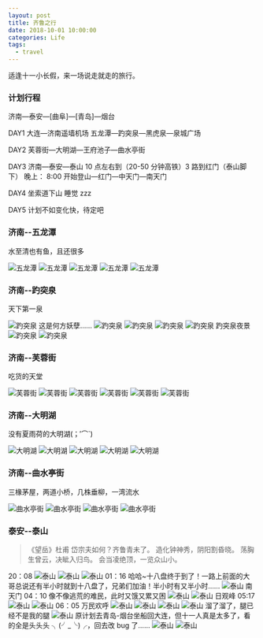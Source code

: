 ```yaml
---
layout: post
title: 齐鲁之行
date: 2018-10-01 10:00:00
categories: Life
tags:
  - travel
---
```


适逢十一小长假，来一场说走就走的旅行。

<!--more-->

### 计划行程

济南—泰安—[曲阜]—[青岛]—烟台

DAY1
大连—济南遥墙机场
五龙潭—趵突泉—黑虎泉—泉城广场

DAY2
芙蓉街—大明湖—王府池子—曲水亭街

DAY3
济南—泰安—泰山 10 点左右到（20-50 分钟高铁）3 路到红门（泰山脚下）
晚上： 8:00
开始登山—红门—中天门—南天门

DAY4
坐索道下山
睡觉 zzz

DAY5
计划不如变化快，待定吧

### 济南--五龙潭

水至清也有鱼，且还很多

![五龙潭][1]
![五龙潭][2]
![五龙潭][5]
![五龙潭][6]
![五龙潭][9]

### 济南--趵突泉

天下第一泉

![趵突泉][btq5]
这是何方妖孽……
![趵突泉][btq2]
![趵突泉][btq4]
![趵突泉][btq6]
![趵突泉][btq8]
趵突泉夜景
![趵突泉][btq10]
![趵突泉][btq11]

### 济南--芙蓉街

吃货的天堂

![芙蓉街][frj1]
![芙蓉街][frj2]
![芙蓉街][frj3]
![芙蓉街][frj6]
![芙蓉街][frj4]
![芙蓉街][frj5]

### 济南--大明湖

没有夏雨荷的大明湖(；′⌒`)

![大明湖][d1]
![大明湖][d2]
![大明湖][d3]
![大明湖][d4]
![大明湖][d5]

### 济南--曲水亭街

三椽茅屋，两道小桥，几株垂柳，一湾流水

![曲水亭街][qj1]
![曲水亭街][qj3]
![曲水亭街][qj4]
![曲水亭街][qj2]

### 泰安--泰山

> 《望岳》杜甫
> 岱宗夫如何？齐鲁青未了。
> 造化钟神秀，阴阳割昏晓。
> 荡胸生曾云，决眦入归鸟。
> 会当凌绝顶，一览众山小。

20：08
![泰山][ts1]
![泰山][ts2]
![泰山][ts3]
01：16
哈哈~十八盘终于到了！一路上前面的大哥总说还有半小时就到十八盘了，兄弟们加油！半小时有又半小时……
![泰山][ts15]
南天门 04：10
像不像逃荒的难民，此时又饿又累又困
![泰山][ts4]
![泰山][ts5]
日观峰 05:17
![泰山][ts6]
![泰山][ts7]
06：05
万民欢呼
![泰山][ts8]
![泰山][ts9]
![泰山][ts11]
![泰山][ts12]
溜了溜了，腿已经不是我的腿
![泰山][ts13]
原计划去青岛-烟台坐船回大连，但十一人真是太多了，看的全是头头头 ╮(╯_╰)╭，回去改 bug 了……
![泰山][f1]
![泰山][f2]

[1]: /images/life/jinan/1.jpeg
[2]: /images/life/jinan/2.jpeg
[5]: /images/life/jinan/5.jpeg
[6]: /images/life/jinan/6.jpeg
[9]: /images/life/jinan/9.jpeg
[btq2]: /images/life/jinan/btq2.jpeg
[btq4]: /images/life/jinan/btq4.jpeg
[btq5]: /images/life/jinan/btq5.jpeg
[btq6]: /images/life/jinan/btq6.jpeg
[btq8]: /images/life/jinan/btq8.jpeg
[btq10]: /images/life/jinan/btq10.jpeg
[btq11]: /images/life/jinan/btq11.jpeg
[frj1]: /images/life/jinan/frj1.jpeg
[frj2]: /images/life/jinan/frj2.jpeg
[frj3]: /images/life/jinan/frj3.jpeg
[frj4]: /images/life/jinan/frj4.jpeg
[frj5]: /images/life/jinan/frj5.jpeg
[frj6]: /images/life/jinan/frj6.jpeg
[d1]: /images/life/jinan/d1.jpeg
[d2]: /images/life/jinan/d2.jpeg
[d3]: /images/life/jinan/d3.jpeg
[d4]: /images/life/jinan/d4.jpeg
[d5]: /images/life/jinan/d5.jpeg
[qj1]: /images/life/jinan/qj1.jpeg
[qj2]: /images/life/jinan/qj2.jpeg
[qj3]: /images/life/jinan/qj3.jpeg
[qj4]: /images/life/jinan/qj4.jpeg
[ts1]: /images/life/taishan/ts1.jpeg
[ts2]: /images/life/taishan/ts2.jpeg
[ts3]: /images/life/taishan/ts3.jpeg
[ts4]: /images/life/taishan/ts4.jpeg
[ts5]: /images/life/taishan/ts5.jpeg
[ts6]: /images/life/taishan/ts6.jpeg
[ts7]: /images/life/taishan/ts7.jpeg
[ts8]: /images/life/taishan/ts8.jpeg
[ts9]: /images/life/taishan/ts9.jpeg
[ts11]: /images/life/taishan/ts11.jpeg
[ts12]: /images/life/taishan/ts12.jpeg
[ts13]: /images/life/taishan/ts13.jpeg
[ts15]: /images/life/taishan/ts15.jpeg
[f1]: /images/life/taishan/f1.jpeg
[f2]: /images/life/taishan/f2.jpeg
